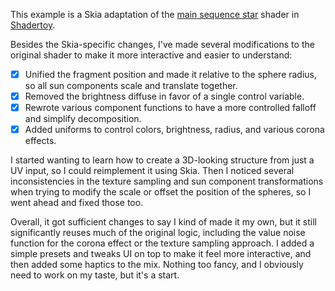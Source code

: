 This example is a Skia adaptation of the [main sequence star](https://www.shadertoy.com/view/4dXGR4) shader in [Shadertoy](https://www.shadertoy.com/).

Besides the Skia-specific changes, I've made several modifications to the original shader to make it more interactive and easier to understand:

- [x] Unified the fragment position and made it relative to the sphere radius, so all sun components scale and translate together.
- [x] Removed the brightness diffuse in favor of a single control variable.
- [x] Rewrote various component functions to have a more controlled falloff and simplify decomposition.
- [x] Added uniforms to control colors, brightness, radius, and various corona effects.

I started wanting to learn how to create a 3D-looking structure from just a UV input, so I could reimplement it using Skia. Then I noticed several inconsistencies in the texture sampling and sun component transformations when trying to modify the scale or offset the position of the spheres, so I went ahead and fixed those too.

Overall, it got sufficient changes to say I kind of made it my own, but it still significantly reuses much of the original logic, including the value noise function for the corona effect or the texture sampling approach. I added a simple presets and tweaks UI on top to make it feel more interactive, and then added some haptics to the mix. Nothing too fancy, and I obviously need to work on my taste, but it's a start.

